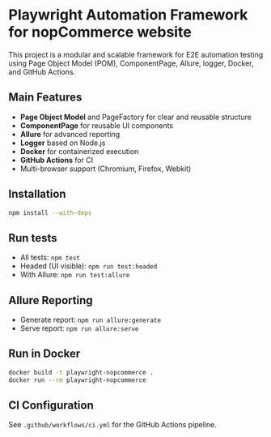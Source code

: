 # Playwright Automation Framework for nopCommerce website

This project is a modular and scalable framework for E2E automation testing using Page Object Model (POM), ComponentPage, Allure, logger, Docker, and GitHub Actions.

## Main Features
- **Page Object Model** and PageFactory for clear and reusable structure
- **ComponentPage** for reusable UI components
- **Allure** for advanced reporting
- **Logger**  based on Node.js
- **Docker** for containerized execution
- **GitHub Actions** for CI
- Multi-browser support (Chromium, Firefox, Webkit)

## Installation
```bash
npm install --with-deps
```

## Run tests
- All tests: `npm test`
- Headed (UI visible): `npm run test:headed`
- With Allure: `npm run test:allure`

## Allure Reporting
- Generate report: `npm run allure:generate`
- Serve report: `npm run allure:serve`

## Run in Docker
```bash
docker build -t playwright-nopcommerce .
docker run --rm playwright-nopcommerce
```

## CI Configuration
See `.github/workflows/ci.yml` for the GitHub Actions pipeline.

